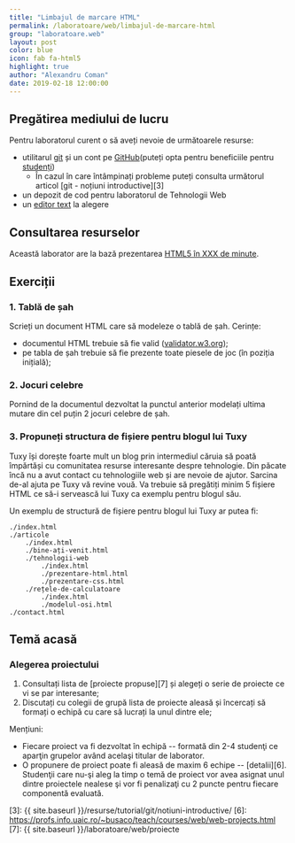 ```yaml
---
title: "Limbajul de marcare HTML"
permalink: /laboratoare/web/limbajul-de-marcare-html
group: "laboratoare.web"
layout: post
color: blue
icon: fab fa-html5
highlight: true
author: "Alexandru Coman"
date: 2019-02-18 12:00:00
---
```


## Pregătirea mediului de lucru

Pentru laboratorul curent o să aveți nevoie de următoarele resurse:
 - utilitarul [git][0] și un cont pe [GitHub]\(puteți opta pentru beneficiile pentru [studenți][1]\)
    - În cazul în care întâmpinați probleme puteți consulta următorul articol [git - noțiuni introductive][3]
 - un depozit de cod pentru laboratorul de Tehnologii Web
 - un [editor text][2] la alegere

## Consultarea resurselor

Această laborator are la bază prezentarea [HTML5 în XXX de minute](https://www.slideshare.net/busaco/html5-in-xxx-de-minute).

## Exerciții

### 1. Tablă de șah

Scrieți un document HTML care să modeleze o tablă de șah.
Cerințe:
- documentul HTML trebuie să fie valid ([validator.w3.org]);
- pe tabla de șah trebuie să fie prezente toate piesele de joc (în poziția inițială);

### 2. Jocuri celebre

Pornind de la documentul dezvoltat la punctul anterior modelați ultima mutare din cel puțin 2 jocuri celebre de șah. 

### 3. Propuneți structura de fișiere pentru blogul lui Tuxy

Tuxy își dorește foarte mult un blog prin intermediul căruia să poată împărtăși cu comunitatea resurse interesante despre tehnologie. Din păcate încă nu a avut contact cu tehnologiile web și are nevoie de ajutor.
Sarcina de-al ajuta pe Tuxy vă revine vouă. Va trebuie să pregătiți minim 5 fișiere HTML ce să-i servească lui Tuxy ca exemplu pentru blogul său.

Un exemplu de structură de fișiere pentru blogul lui Tuxy ar putea fi:

```
./index.html
./articole
    ./index.html
    ./bine-ați-venit.html
    ./tehnologii-web
        ./index.html
        ./prezentare-html.html
        ./prezentare-css.html
    ./rețele-de-calculatoare
        ./index.html
        ./modelul-osi.html
./contact.html
```

## Temă acasă

### Alegerea proiectului

1. Consultați lista de [proiecte propuse][7] și alegeți o serie de proiecte ce vi se par interesante;
2. Discutați cu colegii de grupă lista de proiecte aleasă și încercați să formați o echipă cu care să lucrați la unul dintre ele;

Mențiuni:
- Fiecare proiect va fi dezvoltat în echipă -- formată din 2-4 studenţi ce aparţin grupelor având acelaşi titular de laborator.
- O propunere de proiect poate fi aleasă de maxim 6 echipe -- [detalii][6]. Studenţii care nu-şi aleg la timp o temă de proiect vor avea asignat unul dintre proiectele nealese şi vor fi penalizaţi cu 2 puncte pentru fiecare componentă evaluată.


[GitHub]: https://github.com/
[validator.w3.org]: https://validator.w3.org/

[0]: https://git-scm.com/
[1]: https://education.github.com/pack
[2]: https://github.com/collections/text-editors
[3]: {{ site.baseurl }}/resurse/tutorial/git/notiuni-introductive/
[6]: https://profs.info.uaic.ro/~busaco/teach/courses/web/web-projects.html
[7]: {{ site.baseurl }}/laboratoare/web/proiecte
